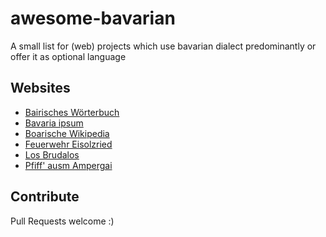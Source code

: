 # awesome-bavarian

A small list for (web) projects which use bavarian dialect predominantly or offer it as optional language

## Websites

* [Bairisches Wörterbuch](https://www.bayrisches-woerterbuch.de/)
* [Bavaria ipsum](http://bavaria-ipsum.de/)
* [Boarische Wikipedia](https://bar.wikipedia.org/wiki/Hoamseitn)
* [Feuerwehr Eisolzried](https://feuerwehr-eisolzried.de/)
* [Los Brudalos](https://losbrudalos.de/)
* [Pfiff' ausm Ampergai](https://ampergai.de/)

## Contribute

Pull Requests welcome :)
